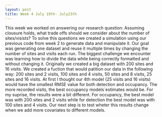 ```yaml
---
layout: post
title: Week 4 July 19th- July23th
---
```


This week we worked on answering our research question: Assuming clousure holds, what trade offs should we consider about the number of sites/visists?
To solve this questions we created a simulation using our previous code from week 2 to generate data and manipulate it. Our goal was generating one dataset and reuse it multiple times by changing the number of sites and visits each run. The biggest challenge we encounter was learning how to divide the data while being correctly formatted and without changing it. Originally we created a big dataset with 200 sites and 16 visits. We created a fuction that would patition our data in the following way: 200 sites and 2 visits, 100 sites and 4 visits, 50 sites and 8 visits, 25 sites and 16 visits.
At first I thought our 4th model (25 visits and 16 visits) would have the smallest RMSE value for both detection and occupancy. The more recorded visits, the best occupancy models´estimates would be. For my suprise, the results were a bit different. For occupancy, the best model was with 200 sites and 2 visits while for detection the best model was with 100 sites and 4 visits. 
Our next step is to test wheter this results change when we add more covariates to different models. 

